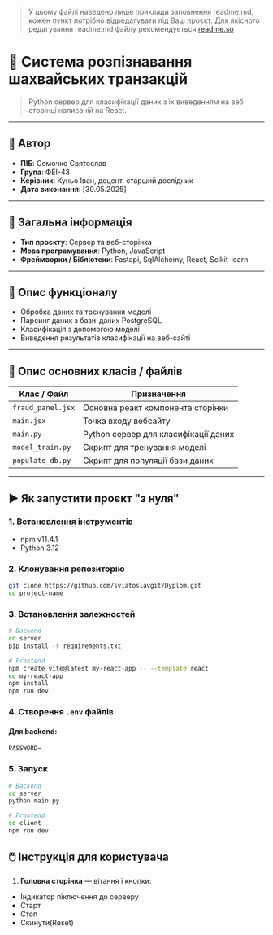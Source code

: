 
> У цьому файлі наведено лише приклади заповнення readme.md, кожен пункт потрібно відредагувати під Ваш проєкт. Для якісного редагування readme.md файлу рекомендується [readme.so](https://readme.so/)




# 📘 Система розпізнавання шахвайських транзакцій

> Python сервер для класифікації даних з їх виведенням на веб сторінці написаній на React.
---

## 👤 Автор

- **ПІБ**: Семочко Святослав
- **Група**: ФЕІ-43
- **Керівник**: Куньо Іван, доцент, старший дослідник
- **Дата виконання**: [30.05.2025]

---

## 📌 Загальна інформація

- **Тип проєкту**: Сервер та веб-сторінка
- **Мова програмування**: Python, JavaScript
- **Фреймворки / Бібліотеки**: Fastapi, SqlAlchemy, React, Scikit-learn

---

## 🧠 Опис функціоналу

- Обробка даних та тренування моделі
- Парсинг даних з бази-даних PostgreSQL
- Класифікація з допомогою моделі
- Виведення результатів класифікації на веб-сайті

---

## 🧱 Опис основних класів / файлів

| Клас / Файл     | Призначення |
|----------------|-------------|
| `fraud_panel.jsx`      | Основна реакт компонента сторінки |
| `main.jsx`    | Точка входу вебсайту |
| `main.py ` | Python сервер для класифікації даних |
| `model_train.py` | Скрипт для тренування моделі |
| `populate_db.py` | Скрипт для популяції бази даних |

---

## ▶️ Як запустити проєкт "з нуля"

### 1. Встановлення інструментів

- npm v11.4.1
- Python 3.12

### 2. Клонування репозиторію

```bash
git clone https://github.com/sviatoslavgit/Dyplom.git
cd project-name
```

### 3. Встановлення залежностей

```bash
# Backend
cd server
pip install -r requirements.txt

# Frontend
npm create vite@latest my-react-app -- --template react
cd my-react-app
npm install
npm run dev
```

### 4. Створення `.env` файлів

#### Для backend:

```
PASSWORD=
```

### 5. Запуск

```bash
# Backend
cd server
python main.py

# Frontend
cd client
npm run dev
```


## 🖱️ Інструкція для користувача

1. **Головна сторінка** — вітання і кнопки:
- Індикатор піключення до серверу
- Старт
- Стоп
- Скинути(Reset)

